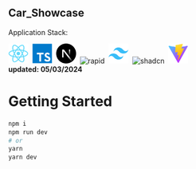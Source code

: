 ## Car_Showcase

Application Stack:
<div>
    <img src="https://github.com/devicons/devicon/blob/master/icons/react/react-original.svg" title="reactjs" alt="reactjs" width="40" height="40"/>&nbsp;
    <img src="https://github.com/devicons/devicon/blob/master/icons/typescript/typescript-original.svg" title="typescript" alt="typescript" width="40" height="40"/>&nbsp;
    <img src="https://github.com/devicons/devicon/blob/master/icons/nextjs/nextjs-original.svg" title="nextjs" alt="nextjs" width="40" height="40"/>&nbsp;
    <img src="https://pipedream.com/s.v0/app_XBxh9v/logo/orig" title="rapid" alt="rapid" width="40" height="40"/>&nbsp;
    <img src="https://github.com/devicons/devicon/blob/master/icons/tailwindcss/tailwindcss-original.svg" title="tailwind" alt="tailwind" width="40" height="40"/>&nbsp;
    <img src="https://avatars.githubusercontent.com/u/139895814?s=280&v=4" title="shadcn" alt="shadcn" width="40" height="40"/>&nbsp;
    <img src="https://github.com/devicons/devicon/blob/master/icons/vitejs/vitejs-original.svg" title="vite" alt="vite" width="40" height="40"/>&nbsp;
</div>
<b>updated: 05/03/2024</b>

# Getting Started
```bash
npm i
npm run dev
# or
yarn
yarn dev
```